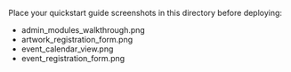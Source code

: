Place your quickstart guide screenshots in this directory before deploying:
- admin_modules_walkthrough.png
- artwork_registration_form.png
- event_calendar_view.png
- event_registration_form.png
